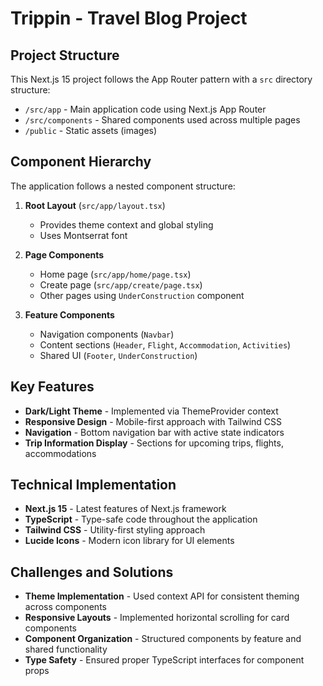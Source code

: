 # Trippin - Travel Blog Project

## Project Structure

This Next.js 15 project follows the App Router pattern with a `src` directory structure:

- `/src/app` - Main application code using Next.js App Router
- `/src/components` - Shared components used across multiple pages
- `/public` - Static assets (images)

## Component Hierarchy

The application follows a nested component structure:

1. **Root Layout** (`src/app/layout.tsx`)
   - Provides theme context and global styling
   - Uses Montserrat font

2. **Page Components**
   - Home page (`src/app/home/page.tsx`)
   - Create page (`src/app/create/page.tsx`)
   - Other pages using `UnderConstruction` component

3. **Feature Components**
   - Navigation components (`Navbar`)
   - Content sections (`Header`, `Flight`, `Accommodation`, `Activities`)
   - Shared UI (`Footer`, `UnderConstruction`)

## Key Features

- **Dark/Light Theme** - Implemented via ThemeProvider context
- **Responsive Design** - Mobile-first approach with Tailwind CSS
- **Navigation** - Bottom navigation bar with active state indicators
- **Trip Information Display** - Sections for upcoming trips, flights, accommodations

## Technical Implementation

- **Next.js 15** - Latest features of Next.js framework
- **TypeScript** - Type-safe code throughout the application
- **Tailwind CSS** - Utility-first styling approach
- **Lucide Icons** - Modern icon library for UI elements

## Challenges and Solutions

- **Theme Implementation** - Used context API for consistent theming across components
- **Responsive Layouts** - Implemented horizontal scrolling for card components
- **Component Organization** - Structured components by feature and shared functionality
- **Type Safety** - Ensured proper TypeScript interfaces for component props
